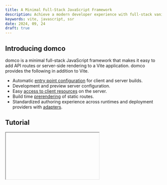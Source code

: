 ```yaml
---
title: A Minimal Full-Stack JavaScript Framework
description: Achieve a modern developer experience with full-stack vanilla JavaScript.
keywords: vite, javascript, ssr
date: 2024, 09, 24
draft: true
---
```


## Introducing domco

domco is a minimal full-stack JavaScript framework that makes it easy to add API routes or server-side rendering to a Vite application. domco provides the following in addition to Vite.

- Automatic [entry point configuration](https://domco.robino.dev/tutorial#entry-points) for client and server builds.
- Development and preview server configuration.
- Easy [access to client resources](https://domco.robino.dev/tutorial#virtual-modules) on the server.
- Build time [prerendering](https://domco.robino.dev/tutorial#prerender) of static routes.
- Standardized authoring experience across runtimes and deployment providers with [adapters](https://domco.robino.dev/deploy#adapters).

## Tutorial

<drab-youtube aria-label="YouTube Tutorial" uid="jWnzCZru6cU">
    <iframe data-content loading="lazy"></iframe>
</drab-youtube>
